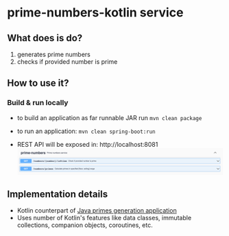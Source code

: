 # prime-numbers-kotlin service

## What does is do?
 1. generates prime numbers
 2. checks if provided number is prime 
 
## How to use it?

### Build & run locally
 * to build an application as far runnable JAR run ```mvn clean package```
 * to run an application: ```mvn clean spring-boot:run```

 * REST API will be exposed in: http://localhost:8081 ![API example](docs/api-sample.png)


## Implementation details

 * Kotlin counterpart of [Java primes generation application](https://github.com/veretie/prime-numbers-java)
 * Uses number of Kotlin's features like data classes, immutable collections, companion objects, coroutines, etc. 